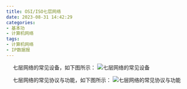 ```yaml
---
title: OSI/ISO七层网络
date: 2023-08-31 14:42:29
categories: 
- 基本功
- 计算机网络
tags:
- 计算机网络
- IP数据报
---
```



&ensp;&ensp; 七层网络的常见设备，如下图所示：
![七层网络的常见设备](https://gitee.com/setyan/ImageHost.Gitee.IO/raw/master/%E5%9F%BA%E6%9C%AC%E5%8A%9F/%E8%AE%A1%E7%AE%97%E6%9C%BA%E7%BD%91%E7%BB%9C/%E4%B8%83%E5%B1%82%E7%BD%91%E7%BB%9C/%E4%B8%83%E5%B1%82%E7%BD%91%E7%BB%9C%E7%9A%84%E5%B8%B8%E8%A7%81%E8%AE%BE%E5%A4%87.png%BB%9C/%E4%B8%83%E5%B1%82%E7%BD%91%E7%BB%9C/%E4%B8%83%E5%B1%82%E7%BD%91%E7%BB%9C%E7%9A%84%E5%B8%B8%E8%A7%81%E8%AE%BE%E5%A4%87.png?raw=true)

&ensp;&ensp; 七层网络的常见协议与功能，如下图所示：
![七层网络的常见协议与功能](https://gitee.com/setyan/ImageHost.Gitee.IO/raw/master/%E5%9F%BA%E6%9C%AC%E5%8A%9F/%E8%AE%A1%E7%AE%97%E6%9C%BA%E7%BD%91%E7%BB%9C/%E4%B8%83%E5%B1%82%E7%BD%91%E7%BB%9C/%E4%B8%83%E5%B1%82%E7%BD%91%E7%BB%9C%E5%B8%B8%E8%A7%81%E5%8D%8F%E8%AE%AE%E4%B8%8E%E5%8A%9F%E8%83%BD%E8%AF%B4%E6%98%8E.gif)


